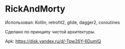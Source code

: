 # RickAndMorty

Использовал: Kotlin, retrofit2, glide, dagger2, coroutines

Сделано по принципу чистой архитектуры.

Apk: https://disk.yandex.ru/d/-Tpw26Y-6DumlQ
